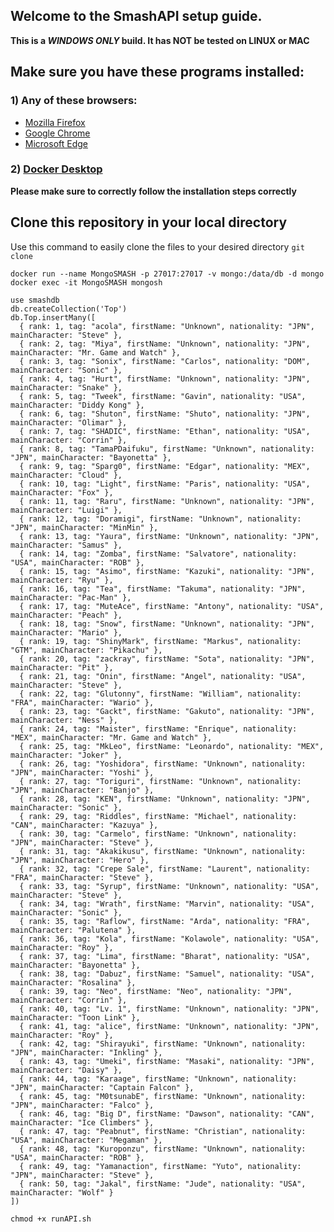 ## Welcome to the SmashAPI setup guide.

**This is a _WINDOWS ONLY_ build. It has NOT be tested on LINUX or MAC**

## Make sure you have these programs installed:

### 1) Any of these browsers:
- [Mozilla Firefox](https://www.mozilla.org/firefox/)
- [Google Chrome](https://www.google.com/chrome/)
- [Microsoft Edge](https://www.microsoft.com/edge/)

### 2) [Docker Desktop](https://docs.docker.com/desktop/)

**Please make sure to correctly follow the installation steps correctly**

## Clone this repository in your local directory
Use this command to easily clone the files to your desired directory
``` git clone  ```

```
docker run --name MongoSMASH -p 27017:27017 -v mongo:/data/db -d mongo
docker exec -it MongoSMASH mongosh

use smashdb
db.createCollection('Top')
db.Top.insertMany([
  { rank: 1, tag: "acola", firstName: "Unknown", nationality: "JPN", mainCharacter: "Steve" },
  { rank: 2, tag: "Miya", firstName: "Unknown", nationality: "JPN", mainCharacter: "Mr. Game and Watch" },
  { rank: 3, tag: "Sonix", firstName: "Carlos", nationality: "DOM", mainCharacter: "Sonic" },
  { rank: 4, tag: "Hurt", firstName: "Unknown", nationality: "JPN", mainCharacter: "Snake" },
  { rank: 5, tag: "Tweek", firstName: "Gavin", nationality: "USA", mainCharacter: "Diddy Kong" },
  { rank: 6, tag: "Shuton", firstName: "Shuto", nationality: "JPN", mainCharacter: "Olimar" },
  { rank: 7, tag: "SHADIC", firstName: "Ethan", nationality: "USA", mainCharacter: "Corrin" },
  { rank: 8, tag: "TamaPDaifuku", firstName: "Unknown", nationality: "JPN", mainCharacter: "Bayonetta" },
  { rank: 9, tag: "Sparg0", firstName: "Edgar", nationality: "MEX", mainCharacter: "Cloud" },
  { rank: 10, tag: "Light", firstName: "Paris", nationality: "USA", mainCharacter: "Fox" },
  { rank: 11, tag: "Raru", firstName: "Unknown", nationality: "JPN", mainCharacter: "Luigi" },
  { rank: 12, tag: "Doramigi", firstName: "Unknown", nationality: "JPN", mainCharacter: "MinMin" },
  { rank: 13, tag: "Yaura", firstName: "Unknown", nationality: "JPN", mainCharacter: "Samus" },
  { rank: 14, tag: "Zomba", firstName: "Salvatore", nationality: "USA", mainCharacter: "ROB" },
  { rank: 15, tag: "Asimo", firstName: "Kazuki", nationality: "JPN", mainCharacter: "Ryu" },
  { rank: 16, tag: "Tea", firstName: "Takuma", nationality: "JPN", mainCharacter: "Pac-Man" },
  { rank: 17, tag: "MuteAce", firstName: "Antony", nationality: "USA", mainCharacter: "Peach" },
  { rank: 18, tag: "Snow", firstName: "Unknown", nationality: "JPN", mainCharacter: "Mario" },
  { rank: 19, tag: "ShinyMark", firstName: "Markus", nationality: "GTM", mainCharacter: "Pikachu" },
  { rank: 20, tag: "zackray", firstName: "Sota", nationality: "JPN", mainCharacter: "Pit" },
  { rank: 21, tag: "Onin", firstName: "Angel", nationality: "USA", mainCharacter: "Steve" },
  { rank: 22, tag: "Glutonny", firstName: "William", nationality: "FRA", mainCharacter: "Wario" },
  { rank: 23, tag: "Gackt", firstName: "Gakuto", nationality: "JPN", mainCharacter: "Ness" },
  { rank: 24, tag: "Maister", firstName: "Enrique", nationality: "MEX", mainCharacter: "Mr. Game and Watch" },
  { rank: 25, tag: "MkLeo", firstName: "Leonardo", nationality: "MEX", mainCharacter: "Joker" },
  { rank: 26, tag: "Yoshidora", firstName: "Unknown", nationality: "JPN", mainCharacter: "Yoshi" },
  { rank: 27, tag: "Toriguri", firstName: "Unknown", nationality: "JPN", mainCharacter: "Banjo" },
  { rank: 28, tag: "KEN", firstName: "Unknown", nationality: "JPN", mainCharacter: "Sonic" },
  { rank: 29, tag: "Riddles", firstName: "Michael", nationality: "CAN", mainCharacter: "Kazuya" },
  { rank: 30, tag: "Carmelo", firstName: "Unknown", nationality: "JPN", mainCharacter: "Steve" },
  { rank: 31, tag: "Akakikusu", firstName: "Unknown", nationality: "JPN", mainCharacter: "Hero" },
  { rank: 32, tag: "Crepe Sale", firstName: "Laurent", nationality: "FRA", mainCharacter: "Steve" },
  { rank: 33, tag: "Syrup", firstName: "Unknown", nationality: "USA", mainCharacter: "Steve" },
  { rank: 34, tag: "Wrath", firstName: "Marvin", nationality: "USA", mainCharacter: "Sonic" },
  { rank: 35, tag: "Raflow", firstName: "Arda", nationality: "FRA", mainCharacter: "Palutena" },
  { rank: 36, tag: "Kola", firstName: "Kolawole", nationality: "USA", mainCharacter: "Roy" },
  { rank: 37, tag: "Lima", firstName: "Bharat", nationality: "USA", mainCharacter: "Bayonetta" },
  { rank: 38, tag: "Dabuz", firstName: "Samuel", nationality: "USA", mainCharacter: "Rosalina" },
  { rank: 39, tag: "Neo", firstName: "Neo", nationality: "JPN", mainCharacter: "Corrin" },
  { rank: 40, tag: "Lv. 1", firstName: "Unknown", nationality: "JPN", mainCharacter: "Toon Link" },
  { rank: 41, tag: "alice", firstName: "Unknown", nationality: "JPN", mainCharacter: "Roy" },
  { rank: 42, tag: "Shirayuki", firstName: "Unknown", nationality: "JPN", mainCharacter: "Inkling" },
  { rank: 43, tag: "Umeki", firstName: "Masaki", nationality: "JPN", mainCharacter: "Daisy" },
  { rank: 44, tag: "Karaage", firstName: "Unknown", nationality: "JPN", mainCharacter: "Captain Falcon" },
  { rank: 45, tag: "M0tsunabE", firstName: "Unknown", nationality: "JPN", mainCharacter: "Falco" },
  { rank: 46, tag: "Big D", firstName: "Dawson", nationality: "CAN", mainCharacter: "Ice Climbers" },
  { rank: 47, tag: "Peabnut", firstName: "Christian", nationality: "USA", mainCharacter: "Megaman" },
  { rank: 48, tag: "Kuroponzu", firstName: "Unknown", nationality: "USA", mainCharacter: "ROB" },
  { rank: 49, tag: "Yamanaction", firstName: "Yuto", nationality: "JPN", mainCharacter: "Steve" },
  { rank: 50, tag: "Jakal", firstName: "Jude", nationality: "USA", mainCharacter: "Wolf" }
])
```

```
chmod +x runAPI.sh
```
